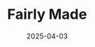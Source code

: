 ---  
layout: startup_page  
title: "Fairly Made"  
id: "fairlymade.com"  
permalink: "/fairlymadefairlymade.com04032025/"  
website: "https://www.fairlymade.com/"  
funding_round: ""  
funding_amount: "€15M"  
investors: "BNP Paribas' Solar Impulse Venture Fund, GET Fund, ETF Partners, Frenchfounders"  
about: "Fairly Made is a fashiontech scaleup providing a SaaS platform that helps brands assess the environmental and social impact of their products. The platform creates digital passports for products, offering consumers detailed information on their lifecycle. This empowers brands to drive meaningful change towards sustainable practices."  
markets: "Fashiontech, SaaS"  
hq: "Paris, Île-de-France, France"  
founded_year: "2018"  
linkedin: "https://www.linkedin.com/company/fairly-made"  
twitter: "https://twitter.com/fairlymadeoff"  
instagram: ""  
facebook: "https://www.facebook.com/FairlyMade1"  
crunchbase: "https://www.crunchbase.com/organization/fairly-made?utm_source=linkedin&utm_medium=referral&utm_campaign=linkedin_companies&utm_content=profile_cta_anon&trk=funding_crunchbase"  
pitchbook: "https://pitchbook.com/profiles/company/483299-02"  

date_display: "03-Apr-2025"  
date: "2025-04-03"

# SEO Optimization  
meta_title: "Fairly Made -  Funding (€15M)"  
meta_description: "Fairly Made, Fairly Made is a fashiontech scaleup providing a SaaS platform that helps brands assess the environmental and social impact of their products. The pla..."  
meta_keywords: "Fairly Made, Fashiontech, SaaS,  funding"  
canonical_url: "https://startup.projectstartups.com/fairlymadefairlymade.com04032025/"  
---